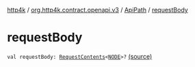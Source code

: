[http4k](../../index.md) / [org.http4k.contract.openapi.v3](../index.md) / [ApiPath](index.md) / [requestBody](./request-body.md)

# requestBody

`val requestBody: `[`RequestContents`](../-request-contents/index.md)`<`[`NODE`](index.md#NODE)`>?` [(source)](https://github.com/http4k/http4k/blob/master/http4k-contract/src/main/kotlin/org/http4k/contract/openapi/v3/model.kt#L28)